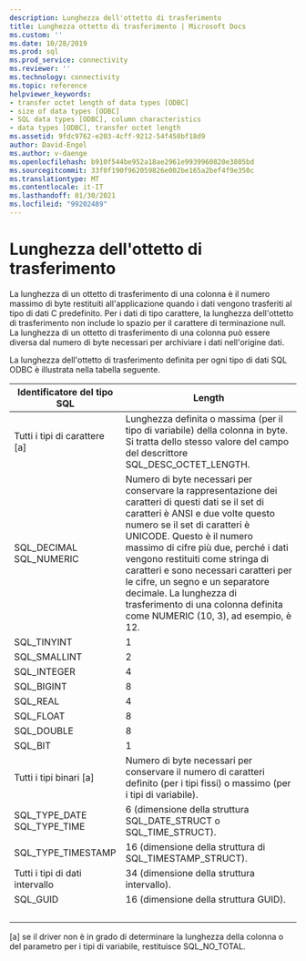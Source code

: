 ```yaml
---
description: Lunghezza dell'ottetto di trasferimento
title: Lunghezza ottetto di trasferimento | Microsoft Docs
ms.custom: ''
ms.date: 10/28/2019
ms.prod: sql
ms.prod_service: connectivity
ms.reviewer: ''
ms.technology: connectivity
ms.topic: reference
helpviewer_keywords:
- transfer octet length of data types [ODBC]
- size of data types [ODBC]
- SQL data types [ODBC], column characteristics
- data types [ODBC], transfer octet length
ms.assetid: 9fdc9762-e203-4cff-9212-54f450bf18d9
author: David-Engel
ms.author: v-daenge
ms.openlocfilehash: b910f544be952a18ae2961e9939960820e3805bd
ms.sourcegitcommit: 33f0f190f962059826e002be165a2bef4f9e350c
ms.translationtype: MT
ms.contentlocale: it-IT
ms.lasthandoff: 01/30/2021
ms.locfileid: "99202489"
---
```

# <a name="transfer-octet-length"></a>Lunghezza dell'ottetto di trasferimento
La lunghezza di un ottetto di trasferimento di una colonna è il numero massimo di byte restituiti all'applicazione quando i dati vengono trasferiti al tipo di dati C predefinito. Per i dati di tipo carattere, la lunghezza dell'ottetto di trasferimento non include lo spazio per il carattere di terminazione null. La lunghezza di un ottetto di trasferimento di una colonna può essere diversa dal numero di byte necessari per archiviare i dati nell'origine dati.  
  
 La lunghezza dell'ottetto di trasferimento definita per ogni tipo di dati SQL ODBC è illustrata nella tabella seguente.  
  
|Identificatore del tipo SQL|Length|  
|-------------------------|------------|  
|Tutti i tipi di carattere [a]|Lunghezza definita o massima (per il tipo di variabile) della colonna in byte. Si tratta dello stesso valore del campo del descrittore SQL_DESC_OCTET_LENGTH.|  
|SQL_DECIMAL<br />SQL_NUMERIC|Numero di byte necessari per conservare la rappresentazione dei caratteri di questi dati se il set di caratteri è ANSI e due volte questo numero se il set di caratteri è UNICODE. Questo è il numero massimo di cifre più due, perché i dati vengono restituiti come stringa di caratteri e sono necessari caratteri per le cifre, un segno e un separatore decimale. La lunghezza di trasferimento di una colonna definita come NUMERIC (10, 3), ad esempio, è 12.|  
|SQL_TINYINT|1|  
|SQL_SMALLINT|2|  
|SQL_INTEGER|4|  
|SQL_BIGINT| 8 |  
|SQL_REAL|4|  
|SQL_FLOAT|8|  
|SQL_DOUBLE|8|  
|SQL_BIT|1|  
|Tutti i tipi binari [a]|Numero di byte necessari per conservare il numero di caratteri definito (per i tipi fissi) o massimo (per i tipi di variabile).|  
|SQL_TYPE_DATE<br />SQL_TYPE_TIME|6 (dimensione della struttura SQL_DATE_STRUCT o SQL_TIME_STRUCT).|  
|SQL_TYPE_TIMESTAMP|16 (dimensione della struttura di SQL_TIMESTAMP_STRUCT).|  
|Tutti i tipi di dati intervallo|34 (dimensione della struttura intervallo).|  
|SQL_GUID|16 (dimensione della struttura GUID).|  
| &nbsp; | &nbsp; |

 [a] se il driver non è in grado di determinare la lunghezza della colonna o del parametro per i tipi di variabile, restituisce SQL_NO_TOTAL.
